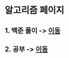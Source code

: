 # 알고리즘 페이지

## 1. 백준 풀이 -> [이동](/algorithm/baekjoon/README.md)
## 2. 공부 -> [이동](/algorithm/study/README.md)
